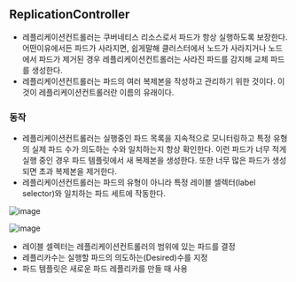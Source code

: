 ## ReplicationController
- 레플리케이션컨트롤러는 쿠버네티스 리소스로서 파드가 항상 실행하도록 보장한다. 어떤이유에서든 파드가 사라지면, 쉽게말해 클러스터에서 노드가 사라지거나 노드에서 파드가 제거된 경우 레플리케이션컨트롤러는 사라진 파드를 감지해 교체 파드를 생성한다. 
- 레플리케이션컨트롤러는 파드의 여러 복제본을 작성하고 관리하기 위한 것이다. 이것이 레플리케이션컨트롤러란 이름의 유래이다. 

### 동작
- 레플리케이션컨트롤러는 실행중인 파드 목록을 지속적으로 모니터링하고 특정 유형의 실제 파드 수가 의도하는 수와 일치하는지 항상 확인한다. 이런 파드가 너무 적게 실행 중인 경우 파드 템플릿에서 새 복제본을 생성한다. 또한 너무 많은 파드가 생성되면 초과 복제본을 제거한다. 
- 레플리케이션컨트롤러는 파드의 유형이 아니라 특정 레이블 셀렉터(label selector)와 일치하는 파드 세트에 작동한다. 

![image](https://github.com/youyoungnam/kubernetes-implement/assets/60678531/2044d3f5-fb16-409e-85b9-b8cdcf89b5b5)


![image](https://github.com/youyoungnam/kubernetes-implement/assets/60678531/8bdb6e3d-0da4-4e9c-b1c2-7ae9b4b08aac)

- 레이블 셀렉터는 레플리케이션컨트롤러의 범위에 있는 파드를 결정
- 레플리카수는 실행할 파드의 의도하는(Desired)수를 지정
- 파드 템플릿은 새로운 파드 레플리카를 만들 때 사용
